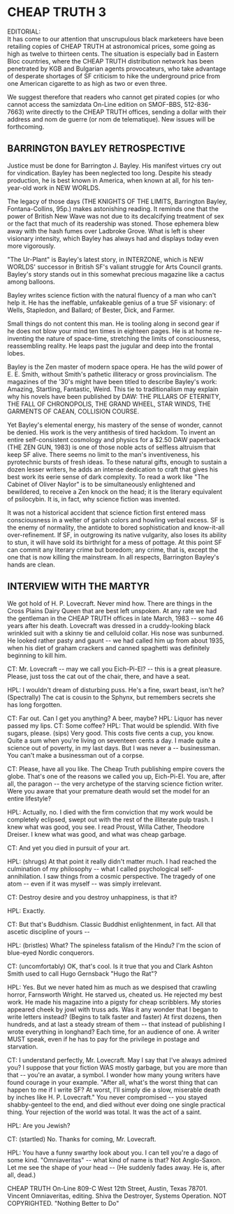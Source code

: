CHEAP TRUTH 3
=============

EDITORIAL:  
It has come to our attention that unscrupulous black marketeers have been retailing copies of CHEAP TRUTH at astronomical prices, some going as high as twelve to thirteen cents. The situation is especially bad in Eastern Bloc countries, where the CHEAP TRUTH distribution network has been penetrated by KGB and Bulgarian agents provocateurs, who take advantage of desperate shortages of SF criticism to hike the underground price from one American cigarette to as high as two or even three.

We suggest therefore that readers who cannot get pirated copies (or who cannot access the samizdata On-Line edition on SMOF-BBS, 512-836-7663) write directly to the CHEAP TRUTH offices, sending a dollar with their address and nom de guerre (or nom de telematique). New issues will be forthcoming.


BARRINGTON BAYLEY RETROSPECTIVE
-------------------------------

Justice must be done for Barrington J. Bayley. His manifest virtues cry out for vindication. Bayley has been neglected too long. Despite his steady production, he is best known in America, when known at all, for his ten-year-old work in NEW WORLDS.

The legacy of those days (THE KNIGHTS OF THE LIMITS, Barrington Bayley, Fontana-Collins, 95p.) makes astonishing reading. It reminds one that the power of British New Wave was not due to its decalcifying treatment of sex or the fact that much of its readership was stoned. Those ephemera blew away with the hash fumes over Ladbroke Grove. What is left is sheer visionary intensity, which Bayley has always had and displays today even more vigorously.

"The Ur-Plant" is Bayley's latest story, in INTERZONE, which is NEW WORLDS' successor in British SF's valiant struggle for Arts Council grants. Bayley's story stands out in this somewhat precious magazine like a cactus among balloons.

Bayley writes science fiction with the natural fluency of a man who can't help it. He has the ineffable, unfakeable genius of a true SF visionary: of Wells, Stapledon, and Ballard; of Bester, Dick, and Farmer.

Small things do not content this man. He is tooling along in second gear if he does not blow your mind ten times in eighteen pages. He is at home re-inventing the nature of space-time, stretching the limits of consciousness, reassembling reality. He leaps past the jugular and deep into the frontal lobes.

Bayley is the Zen master of modern space opera. He has the wild power of E. E. Smith, without Smith's pathetic illiteracy or gross provincialism. The magazines of the '30's might have been titled to describe Bayley's work: Amazing, Startling, Fantastic, Weird. This tie to traditionalism may explain why his novels have been published by DAW: THE PILLARS OF ETERNITY, THE FALL OF CHRONOPOLIS, THE GRAND WHEEL, STAR WINDS, THE GARMENTS OF CAEAN, COLLISION COURSE.

Yet Bayley's elemental energy, his mastery of the sense of wonder, cannot be denied. His work is the very antithesis of tired hackdom. To invent an entire self-consistent cosmology and physics for a $2.50 DAW paperback (THE ZEN GUN, 1983) is one of those noble acts of selfless altruism that keep SF alive. There seems no limit to the man's inventiveness, his pyrotechnic bursts of fresh ideas. To these natural gifts, enough to sustain a dozen lesser writers, he adds an intense dedication to craft that gives his best work its eerie sense of dark complexity. To read a work like "The Cabinet of Oliver Naylor" is to be simultaneously enlightened and bewildered, to receive a Zen knock on the head; it is the literary equivalent of psilocybin. It is, in fact, why science fiction was invented.

It was not a historical accident that science fiction first entered mass consciousness in a welter of garish colors and howling verbal excess. SF is the enemy of normality, the antidote to bored sophistication and know-it-all over-refinement. If SF, in outgrowing its native vulgarity, also loses its ability to stun, it will have sold its birthright for a mess of pottage. At this point SF can commit any literary crime but boredom; any crime, that is, except the one that is now killing the mainstream. In all respects, Barrington Bayley's hands are clean.


INTERVIEW WITH THE MARTYR
-------------------------

We got hold of H. P. Lovecraft. Never mind how. There are things in the Cross Plains Dairy Queen that are best left unspoken. At any rate we had the gentleman in the CHEAP TRUTH offices in late March, 1983 -- some 46 years after his death. Lovecraft was dressed in a cruddy-looking black wrinkled suit with a skinny tie and celluloid collar. His nose was sunburned. He looked rather pasty and gaunt -- we had called him up from about 1935, when his diet of graham crackers and canned spaghetti was definitely beginning to kill him.

CT: Mr. Lovecraft -- may we call you Eich-Pi-El? -- this is a great pleasure. Please, just toss the cat out of the chair, there, and have a seat.

HPL: I wouldn't dream of disturbing puss. He's a fine, swart beast, isn't he? (Spectrally) The cat is cousin to the Sphynx, but remembers secrets she has long forgotten.

CT: Far out. Can I get you anything? A beer, maybe? HPL: Liquor has never passed my lips. CT: Some coffee? HPL: That would be splendid. With five sugars, please. (sips) Very good. This costs five cents a cup, you know. Quite a sum when you're living on seventeen cents a day. I made quite a science out of poverty, in my last days. But I was never a -- businessman. You can't make a businessman out of a corpse.

CT: Please, have all you like. The Cheap Truth publishing empire covers the globe. That's one of the reasons we called you up, Eich-Pi-El. You are, after all, the paragon -- the very archetype of the starving science fiction writer. Were you aware that your premature death would set the model for an entire lifestyle?

HPL: Actually, no. I died with the firm conviction that my work would be completely eclipsed, swept out with the rest of the illiterate pulp trash. I knew what was good, you see. I read Proust, Willa Cather, Theodore Dreiser. I knew what was good, and what was cheap garbage.

CT: And yet you died in pursuit of your art.

HPL: (shrugs) At that point it really didn't matter much. I had reached the culmination of my philosophy -- what I called psychological self-annihilation. I saw things from a cosmic perspective. The tragedy of one atom -- even if it was myself -- was simply irrelevant.

CT: Destroy desire and you destroy unhappiness, is that it?

HPL: Exactly.

CT: But that's Buddhism. Classic Buddhist enlightenment, in fact. All that ascetic discipline of yours --

HPL: (bristles) What? The spineless fatalism of the Hindu? I'm the scion of blue-eyed Nordic conquerors.

CT: (uncomfortably) OK, that's cool. Is it true that you and Clark Ashton Smith used to call Hugo Gernsback "Hugo the Rat"?

HPL: Yes. But we never hated him as much as we despised that crawling horror, Farnsworth Wright. He starved us, cheated us. He rejected my best work. He made his magazine into a pigsty for cheap scribblers. My stories appeared cheek by jowl with truss ads. Was it any wonder that I began to write letters instead? (Begins to talk faster and faster) At first dozens, then hundreds, and at last a steady stream of them -- that instead of publishing I wrote everything in longhand? Each time, for an audience of one. A writer MUST speak, even if he has to pay for the privilege in postage and starvation.

CT: I understand perfectly, Mr. Lovecraft. May I say that I've always admired you? I suppose that your fiction WAS mostly garbage, but you are more than that -- you're an avatar, a symbol. I wonder how many young writers have found courage in your example. "After all, what's the worst thing that can happen to me if I write SF? At worst, I'll simply die a slow, miserable death by inches like H. P. Lovecraft." You never compromised -- you stayed shabby-genteel to the end, and died without ever doing one single practical thing. Your rejection of the world was total. It was the act of a saint.

HPL: Are you Jewish?

CT: (startled) No. Thanks for coming, Mr. Lovecraft.

HPL: You have a funny swarthy look about you. I can tell you're a dago of some kind. "Omniaveritas" -- what kind of name is that? Not Anglo-Saxon. Let me see the shape of your head -- (He suddenly fades away. He is, after all, dead.)


<footer>
CHEAP TRUTH On-Line 809-C West 12th Street, Austin, Texas 78701. Vincent Omniaveritas, editing. Shiva the Destroyer, Systems Operation. NOT COPYRIGHTED. "Nothing Better to Do"
</footer>
